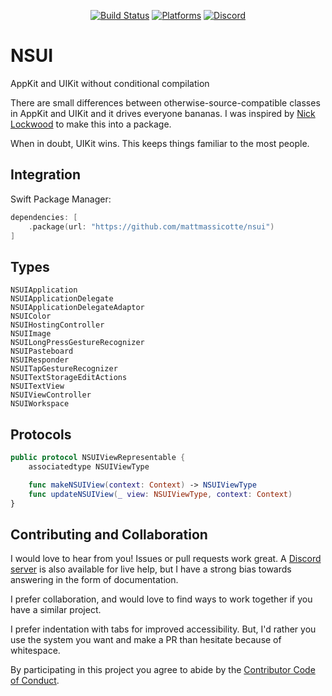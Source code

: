 <div align="center">

[![Build Status][build status badge]][build status]
[![Platforms][platforms badge]][platforms]
[![Discord][discord badge]][discord]

</div>

# NSUI
AppKit and UIKit without conditional compilation

There are small differences between otherwise-source-compatible classes in AppKit and UIKit and it drives everyone bananas. I was inspired by [Nick Lockwood](https://gist.github.com/nicklockwood/19569dc738b565c67f4d97302bf48697) to make this into a package.

When in doubt, UIKit wins. This keeps things familiar to the most people.

## Integration

Swift Package Manager:

```swift
dependencies: [
    .package(url: "https://github.com/mattmassicotte/nsui")
]
```

## Types

```
NSUIApplication
NSUIApplicationDelegate
NSUIApplicationDelegateAdaptor
NSUIColor
NSUIHostingController
NSUIImage
NSUILongPressGestureRecognizer
NSUIPasteboard
NSUIResponder
NSUITapGestureRecognizer
NSUITextStorageEditActions
NSUITextView
NSUIViewController
NSUIWorkspace
```

## Protocols

```swift
public protocol NSUIViewRepresentable {
    associatedtype NSUIViewType

    func makeNSUIView(context: Context) -> NSUIViewType
    func updateNSUIView(_ view: NSUIViewType, context: Context)
}
```

## Contributing and Collaboration

I would love to hear from you! Issues or pull requests work great. A [Discord server][discord] is also available for live help, but I have a strong bias towards answering in the form of documentation.

I prefer collaboration, and would love to find ways to work together if you have a similar project.

I prefer indentation with tabs for improved accessibility. But, I'd rather you use the system you want and make a PR than hesitate because of whitespace.

By participating in this project you agree to abide by the [Contributor Code of Conduct](CODE_OF_CONDUCT.md).

[build status]: https://github.com/mattmassicotte/nsui/actions
[build status badge]: https://github.com/mattmassicotte/nsui/workflows/CI/badge.svg
[platforms]: https://swiftpackageindex.com/mattmassicotte/nsui
[platforms badge]: https://img.shields.io/endpoint?url=https%3A%2F%2Fswiftpackageindex.com%2Fapi%2Fpackages%2Fmattmassicotte%2Fnsui%2Fbadge%3Ftype%3Dplatforms
[discord]: https://discord.gg/esFpX6sErJ
[discord badge]: https://img.shields.io/badge/Discord-purple?logo=Discord&label=Chat&color=%235A64EC
